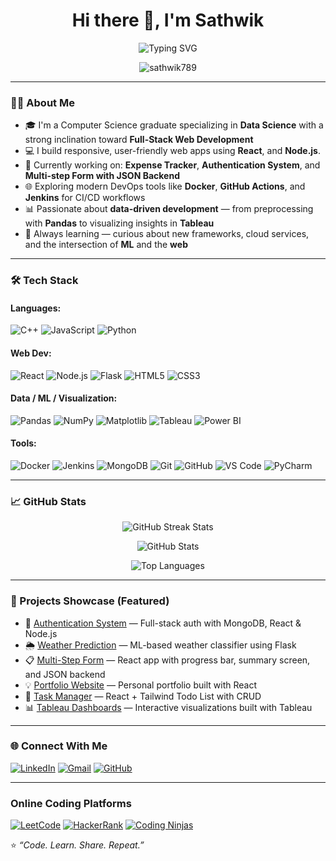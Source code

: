 <h1 align="center">Hi there 👋, I'm Sathwik</h1>

<p align="center">
  <img src="https://readme-typing-svg.demolab.com?font=Fira+Code&pause=1000&center=true&vCenter=true&width=435&lines=Data+Science+Enthusiast;Full-Stack+Developer;Lifelong+Learner" alt="Typing SVG" />
</p>

<p align="center">
  <img src="https://komarev.com/ghpvc/?username=sathwik789&label=Profile%20views&color=0e75b6&style=flat" alt="sathwik789" />
</p>

---

### 🧑‍💻 About Me
- 🎓 I'm a Computer Science graduate specializing in **Data Science** with a strong inclination toward **Full-Stack Web Development**
- 💻 I build responsive, user-friendly web apps using **React**, and  **Node.js**.
- 🔭 Currently working on: **Expense Tracker**, **Authentication System**, and **Multi-step Form with JSON Backend**
- 🌐 Exploring modern DevOps tools like **Docker**, **GitHub Actions**, and **Jenkins** for CI/CD workflows
- 📊 Passionate about **data-driven development** — from preprocessing with **Pandas** to visualizing insights in **Tableau**
- 🧠 Always learning — curious about new frameworks, cloud services, and the intersection of **ML** and the **web**

---

### 🛠️ Tech Stack

#### Languages:
![C++](https://img.shields.io/badge/C%2B%2B-00599C?style=for-the-badge&logo=c%2B%2B&logoColor=white)
![JavaScript](https://img.shields.io/badge/JavaScript-F7DF1E?style=for-the-badge&logo=javascript&logoColor=black)
![Python](https://img.shields.io/badge/Python-3776AB?style=for-the-badge&logo=python&logoColor=white)


#### Web Dev:
![React](https://img.shields.io/badge/React-20232A?style=for-the-badge&logo=react&logoColor=61DAFB)
![Node.js](https://img.shields.io/badge/Node.js-339933?style=for-the-badge&logo=nodedotjs&logoColor=white)
![Flask](https://img.shields.io/badge/Flask-000000?style=for-the-badge&logo=flask&logoColor=white)
![HTML5](https://img.shields.io/badge/HTML5-E34F26?style=for-the-badge&logo=html5&logoColor=white)
![CSS3](https://img.shields.io/badge/CSS3-1572B6?style=for-the-badge&logo=css3&logoColor=white)

#### Data / ML / Visualization:
![Pandas](https://img.shields.io/badge/Pandas-150458?style=for-the-badge&logo=pandas&logoColor=white)
![NumPy](https://img.shields.io/badge/NumPy-013243?style=for-the-badge&logo=numpy&logoColor=white)
![Matplotlib](https://img.shields.io/badge/Matplotlib-11557c?style=for-the-badge&logo=matplotlib&logoColor=white)
![Tableau](https://img.shields.io/badge/Tableau-E97627?style=for-the-badge&logo=tableau&logoColor=white)
![Power BI](https://img.shields.io/badge/Power%20BI-F2C811?style=for-the-badge&logo=powerbi&logoColor=black)

#### Tools:
![Docker](https://img.shields.io/badge/Docker-2496ED?style=for-the-badge&logo=docker&logoColor=white)
![Jenkins](https://img.shields.io/badge/Jenkins-D24939?style=for-the-badge&logo=jenkins&logoColor=white)
![MongoDB](https://img.shields.io/badge/MongoDB-4EA94B?style=for-the-badge&logo=mongodb&logoColor=white)
![Git](https://img.shields.io/badge/Git-F05032?style=for-the-badge&logo=git&logoColor=white)
![GitHub](https://img.shields.io/badge/GitHub-181717?style=for-the-badge&logo=github&logoColor=white)
![VS Code](https://img.shields.io/badge/VS--Code-007ACC?style=for-the-badge&logo=visual-studio-code&logoColor=white)
![PyCharm](https://img.shields.io/badge/PyCharm-000000?style=for-the-badge&logo=pycharm&logoColor=white)

---

### 📈 GitHub Stats

<p align="center">
  <img src="https://github-readme-streak-stats.herokuapp.com/?user=sathwik789&theme=tokyonight&hide_border=true" alt="GitHub Streak Stats" />
</p>

<p align="center">
  <img src="https://github-readme-stats.vercel.app/api?username=sathwik789&show_icons=true&theme=radical&hide_border=true" alt="GitHub Stats" />
</p>

<p align="center">
  <img src="https://github-readme-stats.vercel.app/api/top-langs/?username=sathwik789&layout=compact&theme=dracula&hide_border=true" alt="Top Languages" />
</p>

---

### 🚀 Projects Showcase (Featured)

- 🔐 [Authentication System](https://github.com/sathwik789/authentication-system) — Full-stack auth with MongoDB, React & Node.js  
- 🌦️ [Weather Prediction](https://github.com/sathwik789/weather-prediction) — ML-based weather classifier using Flask  
- 📋 [Multi-Step Form](https://github.com/sathwik789/multi-form) — React app with progress bar, summary screen, and JSON backend  
- 💡 [Portfolio Website](https://github.com/sathwik789/portfolio) — Personal portfolio built with React  
- 📅 [Task Manager](https://github.com/sathwik789/todo-app) — React + Tailwind Todo List with CRUD  
- 📊 [Tableau Dashboards](https://github.com/sathwik789/tableau-project) — Interactive visualizations built with Tableau  

---

### 🌐 Connect With Me

[![LinkedIn](https://img.shields.io/badge/LinkedIn-blue?style=for-the-badge&logo=linkedin&logoColor=white)](https://www.linkedin.com/in/sathwik-reddy-47a1a2251/)
[![Gmail](https://img.shields.io/badge/Gmail-D14836?style=for-the-badge&logo=gmail&logoColor=white)](mailto:reddysathwik019@gmail.com)
[![GitHub](https://img.shields.io/badge/GitHub-181717?style=for-the-badge&logo=github&logoColor=white)](https://github.com/sathwik789)

---

### Online Coding Platforms
[![LeetCode](https://img.shields.io/badge/LeetCode-FFA116?style=for-the-badge&logo=leetcode&logoColor=black)](https://leetcode.com/u/sathwikreddy147/)
[![HackerRank](https://img.shields.io/badge/HackerRank-2EC866?style=for-the-badge&logo=hackerrank&logoColor=white)](https://www.hackerrank.com/profile/reddysathwik019)
[![Coding Ninjas](https://img.shields.io/badge/Coding%20Ninjas-orange?style=for-the-badge&logo=codingninjas&logoColor=white)](https://www.naukri.com/code360/profile/sathwikM)

⭐ _“Code. Learn. Share. Repeat.”_
